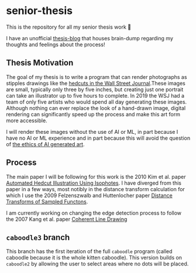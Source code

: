 # senior-thesis

This is the repository for all my senior thesis work :cowboy_hat_face:

I have an unofficial [thesis-blog](https://github.com/AriaKillebrewBruehl/senior-thesis/blob/main/thesis-blog.md) that houses brain-dump regarding my thoughts and feelings about the process!

## Thesis Motivation

The goal of my thesis is to write a program that can render photographs as stipples drawings like the [hedcuts in the Wall Street Journal](https://www.wsj.com/articles/whats-in-a-hedcut-depends-how-its-made-11576537243).These images are small, typically only three by five inches, but creating just one portrait can take an illustrator up to five hours to complete. In 2019 the WSJ had a team of only five artists who would spend all day generating these images. Although nothing can ever replace the look of a hand-drawn image, digital rendering can significantly speed up the process and make this art form more accessible.

I will render these images without the use of AI or ML, in part because I have no AI or ML experience and in part because this will avoid the question of [the ethics of AI generated art](https://jamiearpinricci.medium.com/the-ethics-of-ai-generated-art-57fb04b71646).

## Process

The main paper I will be following for this work is the 2010 Kim et al. paper [Automated Hedcut Illustration Using Isophotes](https://link.springer.com/chapter/10.1007/978-3-642-13544-6_17). I have diverged from this paper in a few ways, most notibly in the distance transform calculation for which I use the 2009 Felzenszwalb and Huttenlocher paper [Distance Transforms of Sampled Functons](https://cs.brown.edu/people/pfelzens/papers/dt-final.pdf).

I am currently working on changing the edge detection process to follow the 2007 Kang et al. paper [Coherent Line Drawing](http://www.umsl.edu/cmpsci/faculty-sites/kang/publications/2007/npar07/kang_npar07_hi.pdf)

## `caboodle3` branch

This branch has the first iteration of the full `caboodle` program (called caboodle because it is the whole kitten caboodle). This version builds on `caboodle2` by allowing the user to select areas where no dots will be placed.
